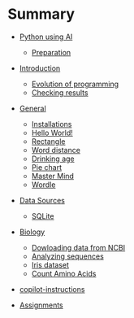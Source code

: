 # Summary

- [Python using AI](./index.md)
  - [Preparation](./preparation.md)

- [Introduction]()
  - [Evolution of programming](./evolution-of-programming.md)
  - [Checking results](./checking-results.md)

- [General]()
  - [Installations](./installations.md)
  - [Hello World!](./hello-world.md)
  - [Rectangle](./rectangle.md)
  - [Word distance](./word-distance.md)
  - [Drinking age](./drinking-age.md)
  - [Pie chart](./pie-chart.md)
  - [Master Mind](./mastermind.md)
  - [Wordle](./wordle.md)

- [Data Sources](./data-sources.md)
  - [SQLite](./sqlite.md)

- [Biology]()
  - [Dowloading data from NCBI](./download-data-from-ncbi.md)
  - [Analyzing sequences](./analyzing-sequences.md)
  - [Iris dataset](./iris-dataset.md)
  - [Count Amino Acids](./count-amino-acids.md)

- [copilot-instructions](./copilot-instructions.md)
- [Assignments](./assignments.md)
